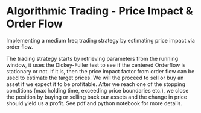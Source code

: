 # Algorithmic Trading - Price Impact & Order Flow
Implementing a medium freq trading strategy by estimating price impact via order flow.  

The trading strategy starts by retrieving parameters from the running window, it uses the Dickey-Fuller test to see if the centered Orderflow is stationary or not.
If it is, then the price impact factor from order flow can be used to estimate the target prices. We will the proceed to sell or buy an asset if we expect it to be profitable. 
After we reach one of the stopping conditions (max holding time, exceeding price boundaries etc.), we close the position by buying or selling back our assets and the change in price should yield us a profit. See pdf and python notebook for more details.
